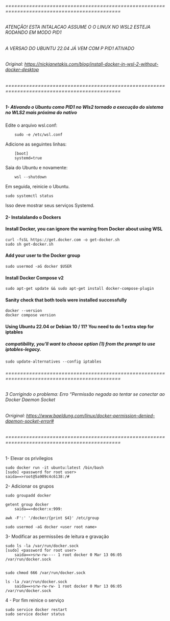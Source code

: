
###### =============================================================================================
###### ATENÇÃO! ESTA INTALACAO ASSUME O O LINUX NO WSL2 ESTEJA RODANDO EM MODO PID1
###### A VERSAO DO UBUNTU 22.04 JÁ VEM COM P PID1 ATIVADO
###### Original:  https://nickjanetakis.com/blog/install-docker-in-wsl-2-without-docker-desktop
###### =============================================================================================


##### 1- Ativando o Ubuntu como PID1 no Wls2 tornado a execução do sistema no WLS2 mais próxima do nativo

Edite o arquivo wsl.conf:
```
	sudo -e /etc/wsl.conf
```
Adicione as seguintes linhas:
```
	[boot]
	systemd=true
```
Saia do Ubuntu e novamente:
```
	wsl --shutdown
```
Em seguida, reinicie o Ubuntu.

	sudo systemctl status

Isso deve mostrar seus serviços Systemd.



#### 2- Instalalando o Dockers


#### Install Docker, you can ignore the warning from Docker about using WSL

    curl -fsSL https://get.docker.com -o get-docker.sh
	sudo sh get-docker.sh

#### Add your user to the Docker group

    sudo usermod -aG docker $USER

#### Install Docker Compose v2
	
    sudo apt-get update && sudo apt-get install docker-compose-plugin
    
#### Sanity check that both tools were installed successfully
	
    docker --version
	docker compose version
    
#### Using Ubuntu 22.04 or Debian 10 / 11? You need to do 1 extra step for iptables
##### compatibility, you'll want to choose option (1) from the prompt to use iptables-legacy.
	
    sudo update-alternatives --config iptables
    

###### =============================================================================================
###### 3 Corrigindo o problema: Erro “Permissão negada ao tentar se conectar ao Docker Daemon Socket
###### Orriginal:  https://www.baeldung.com/linux/docker-permission-denied-daemon-socket-error#
###### =============================================================================================

1- Elevar os privilegios

    sudo docker run -it ubuntu:latest /bin/bash
	[sudo] <password for root user>
	saida==>root@5a909c4c6138:/#

2- Adicionar os grupos

    sudo groupadd docker

	getent group docker
		saida==>docker:x:999:

	awk -F':' '/docker/{print $4}' /etc/group

	sudo usermod -aG docker <user root name>

3- Modificar as permissões de leitura e gravação


    sudo ls -la /var/run/docker.sock
	[sudo] <password for root user>
		saida==>srw-rw---- 1 root docker 0 Mar 13 06:05 /var/run/docker.sock


	sudo chmod 666 /var/run/docker.sock

	ls -la /var/run/docker.sock
		saida==>srw-rw-rw- 1 root docker 0 Mar 13 06:05 /var/run/docker.sock


4 - Por fim reinice o serviço

    sudo service docker restart
	sudo service docker status



